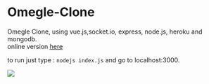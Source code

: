 # Omegle-Clone

 Omegle Clone, using vue.js,socket.io, express, node.js, heroku and mongodb.
<br>
online version  <a href="https://omegle-clone.herokuapp.com/">here </a>


to run just type : ``` nodejs index.js ``` and go to localhost:3000.

<img src="https://image.noelshack.com/fichiers/2017/44/2/1509410872-omegle.png">
